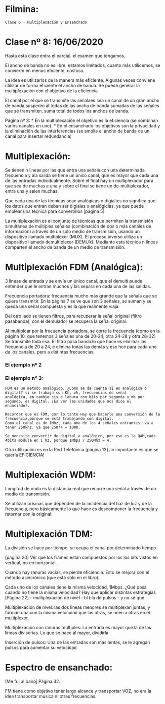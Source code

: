 # Filmina:
	Clase 6 - Multiplexación y Ensanchado

# Clase nº 8: 16/06/2020

Hasta esta clase entra el parcial, el examen que tengamos.

El ancho de banda no es libre, estamos limitados, cuanto más utilicemos, se convierte en menos eficiente, costoso.

La idea es utilizarlos de la manera más eficiente. Algunas veces conviene utilizar de forma eficiente el ancho de banda.
Se puede generar la multiplexación con el objetivo de la eficiencia

El canal por el que se transmite las señalaes sea un canal de un gran ancho de banda,susperiro al todas de las ancha de banda
sumadas de las señales que se transmiten, suma total de todos los anchos de banda.

Página nº 3:
	* En la multiplexación el objetivo es la eficiencia (se combinan varios canales en uno).
	* En el ensanchado los objetivos son la privacidad y la eliminación de las interferencias (se amplia el ancho de banda de
	  un canal para insertar redundancia)


# Multiplexación:
Se tienen n lineas por las que entra una señala con una determinada frecuencia y ala salida se tiene un único canal, que es mayor
que cada una de las entradas individualmente. Sobre el final hay un multiplexador para que sea de muchas a una y sobre el final se
tiene un de-multiplexador, entra una y salen muchas.

Que cada una de las técnicas sean analógicas o digialtes no significa que los datos que entran deban ser digiales o analógicias,
ya que puede emplear una técnica para convertirlos [pagina 5].

La multiplexación es el conjunto de técnicas que permiten la transmisión simultánea de múltiples señales (combinación de dos o más
canales de información) a través de un solo medio de transmisión, usando un dispositivo llamado multiplexor (MUX). El proceso
inverso utiliza un dispositivo llamado demultiplexor (DEMUX).  Mediante esta técnica n líneas comparten el ancho de banda de un
medio de transmisión.

# Multiplexación FDM (Analógica):
3 lineas de entrada y se envía un único canal, que el demulti puede entender que le entran muchos y las separa en cada una de las
salidas.

Frecuencia portadora: frecuencia mucho más grande que la señala que se quiere transmitir.
En la página 7 se ve que son 3 señales, se suman y se queda una señal compuesta y es la que realmente viaja.

Del otro lado se tienen filtros, para recuperar la señal original (filtro pasabanda), con el demulador se recupera la señal
original.

Al multiplcar por la frecuencia portadora, se corre la frecuencia (como en la página 10, que tenemos 3 señales una de 20-24, otra
24-28 y otra 28-32) Se transmite toda esa.
El filtro pasa banda lo que hace es eliminar las frecuencia de 20 a 24, e elimina todas las demás y eso hce para cada uno de los
canales, pero a distintas frecuencias.

### El ejemplo nº 2

### El ejemplo nº 3:
	FDM es un método analógico, ¿Cómo se da cuenta si es analógica o digital? si se trabaja con Kh, mh, frecuencias de señal
	analógica, en cambio sis e labura con bits por segunda o mb por segundo, es digital. ¡Es ver las unidades que nos dice el
	enunciado!.

	Recordar que es FDM, por lo tanto Hay que hacerle una conversión de la frecuencia,porque se está trabajando con digital.
	Como el canal es de 1Mhz, cada uno de los 4 señales entrantes, va a tener 250khz, ya que 250*4 = 1000.

	Se necesita convertir de digital a analógico, por eso es la QAM,cada 4bits modula en 1 hz, porque 1Mbps / 250Mhz = 4.

Otra utilización es en la Red Telefónica [página 13] ¡lo importante es que se quería EFICIENCIA!

# Multiplexación WDM:
Longitud de onda es la distancia real que recorre una señal a través de un medio de transmisión.

Se utilizan prismas que dependen de la incidencia del haz de luz y de la frecuencia, pero básicamente lo que hace es descomponer
la frecuencia y retornar con la original.

# Multiplexación TDM:
La división se hace por tiempo, se ocupa el canal por determinado tiempo

[pagina 20] Ver que los frames están compuestos por los los bits vistos en vertical, no en horizontal.

Cuando hay ranuras vacías, se pierde eficiencia. Esto se mejora con el método asincrónico (que está sólo en el libro).

Cada uno de los canales tiene la misma velocidad, 1Mbps. ¿Qué pasa cuando no tiene la misma velocidad? Hay que aplicar distintas
estrategias [Página 22]
	- multiplexación de nivel
	- bl bla de pulsos
	- y no sé qué

Multiplexación de nivel: las dos lineas menores se multiplexan juntas, y forman una con la misma velocidad que las otras, se unen
a otras en el multiplexor.

Multiplexación con ranuras múltiples:
	La entrada es mayor que la de las líneas divisorias. Lo que se hace al mayor, dividirla.

Inserción de pulsos:
	Una de las entradas son más lentas, se le agregan pulsos para aumentar su velocidad

# Espectro de ensanchado:
[Me fui al baño] Página 32.

FM tiene como objetivo tener largo alcance y transportar VOZ, no era la idea transportar música ni otras frecuencias.

